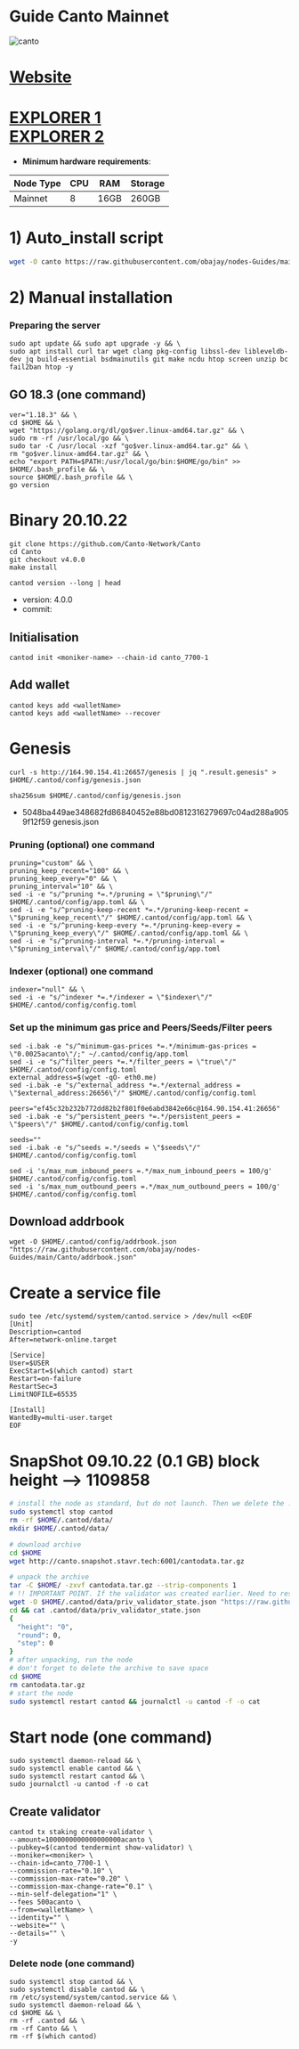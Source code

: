 # Guide Canto Mainnet
![canto](https://user-images.githubusercontent.com/44331529/185346490-c8f643a2-8465-432a-90dd-950b0e26957c.png)

[Website](https://canto.io/)
=
[EXPLORER 1](https://explorer.stavr.tech/canto/staking) \
[EXPLORER 2](https://mainnet.manticore.team/canto/staking)
=
- **Minimum hardware requirements**:

| Node Type |CPU | RAM  | Storage  | 
|-----------|----|------|----------|
| Mainnet   |   8| 16GB  | 260GB    |


# 1)    Auto_install script
```bash
wget -O canto https://raw.githubusercontent.com/obajay/nodes-Guides/main/Canto/canto && chmod +x canto && ./canto
```
# 2)    Manual installation

### Preparing the server

    sudo apt update && sudo apt upgrade -y && \
    sudo apt install curl tar wget clang pkg-config libssl-dev libleveldb-dev jq build-essential bsdmainutils git make ncdu htop screen unzip bc fail2ban htop -y

## GO 18.3 (one command)
```
ver="1.18.3" && \
cd $HOME && \
wget "https://golang.org/dl/go$ver.linux-amd64.tar.gz" && \
sudo rm -rf /usr/local/go && \
sudo tar -C /usr/local -xzf "go$ver.linux-amd64.tar.gz" && \
rm "go$ver.linux-amd64.tar.gz" && \
echo "export PATH=$PATH:/usr/local/go/bin:$HOME/go/bin" >> $HOME/.bash_profile && \
source $HOME/.bash_profile && \
go version
```

# Binary   20.10.22
```console 
git clone https://github.com/Canto-Network/Canto
cd Canto
git checkout v4.0.0
make install

```
`cantod version --long | head`
- version: 4.0.0
- commit:  

## Initialisation
```console
cantod init <moniker-name> --chain-id canto_7700-1
```
## Add wallet
```console
cantod keys add <walletName>
cantod keys add <walletName> --recover
```
# Genesis
```console
curl -s http://164.90.154.41:26657/genesis | jq ".result.genesis" > $HOME/.cantod/config/genesis.json
```

`sha256sum $HOME/.cantod/config/genesis.json`
- 5048ba449ae348682fd86840452e88bd0812316279697c04ad288a9059f12f59  genesis.json

### Pruning (optional) one command
```
pruning="custom" && \
pruning_keep_recent="100" && \
pruning_keep_every="0" && \
pruning_interval="10" && \
sed -i -e "s/^pruning *=.*/pruning = \"$pruning\"/" $HOME/.cantod/config/app.toml && \
sed -i -e "s/^pruning-keep-recent *=.*/pruning-keep-recent = \"$pruning_keep_recent\"/" $HOME/.cantod/config/app.toml && \
sed -i -e "s/^pruning-keep-every *=.*/pruning-keep-every = \"$pruning_keep_every\"/" $HOME/.cantod/config/app.toml && \
sed -i -e "s/^pruning-interval *=.*/pruning-interval = \"$pruning_interval\"/" $HOME/.cantod/config/app.toml
```
### Indexer (optional) one command
    indexer="null" && \
    sed -i -e "s/^indexer *=.*/indexer = \"$indexer\"/" $HOME/.cantod/config/config.toml

### Set up the minimum gas price and Peers/Seeds/Filter peers
```console
sed -i.bak -e "s/^minimum-gas-prices *=.*/minimum-gas-prices = \"0.0025acanto\"/;" ~/.cantod/config/app.toml
sed -i -e "s/^filter_peers *=.*/filter_peers = \"true\"/" $HOME/.cantod/config/config.toml
external_address=$(wget -qO- eth0.me) 
sed -i.bak -e "s/^external_address *=.*/external_address = \"$external_address:26656\"/" $HOME/.cantod/config/config.toml

peers="ef45c32b232b772dd82b2f801f0e6abd3842e66c@164.90.154.41:26656"
sed -i.bak -e "s/^persistent_peers *=.*/persistent_peers = \"$peers\"/" $HOME/.cantod/config/config.toml

seeds=""
sed -i.bak -e "s/^seeds =.*/seeds = \"$seeds\"/" $HOME/.cantod/config/config.toml

sed -i 's/max_num_inbound_peers =.*/max_num_inbound_peers = 100/g' $HOME/.cantod/config/config.toml
sed -i 's/max_num_outbound_peers =.*/max_num_outbound_peers = 100/g' $HOME/.cantod/config/config.toml
```

## Download addrbook
```console
wget -O $HOME/.cantod/config/addrbook.json "https://raw.githubusercontent.com/obajay/nodes-Guides/main/Canto/addrbook.json"
```

# Create a service file
```console
sudo tee /etc/systemd/system/cantod.service > /dev/null <<EOF
[Unit]
Description=cantod
After=network-online.target

[Service]
User=$USER
ExecStart=$(which cantod) start
Restart=on-failure
RestartSec=3
LimitNOFILE=65535

[Install]
WantedBy=multi-user.target
EOF
```

# SnapShot 09.10.22 (0.1 GB) block height --> 1109858
```bash
# install the node as standard, but do not launch. Then we delete the .data directory and create an empty directory
sudo systemctl stop cantod
rm -rf $HOME/.cantod/data/
mkdir $HOME/.cantod/data/

# download archive
cd $HOME
wget http://canto.snapshot.stavr.tech:6001/cantodata.tar.gz

# unpack the archive
tar -C $HOME/ -zxvf cantodata.tar.gz --strip-components 1
# !! IMPORTANT POINT. If the validator was created earlier. Need to reset priv_validator_state.json  !!
wget -O $HOME/.cantod/data/priv_validator_state.json "https://raw.githubusercontent.com/obajay/StateSync-snapshots/main/Canto/priv_validator_state.json"
cd && cat .cantod/data/priv_validator_state.json
{
  "height": "0",
  "round": 0,
  "step": 0
}
# after unpacking, run the node
# don't forget to delete the archive to save space
cd $HOME
rm cantodata.tar.gz
# start the node
sudo systemctl restart cantod && journalctl -u cantod -f -o cat
```


# Start node (one command)
```console
sudo systemctl daemon-reload && \
sudo systemctl enable cantod && \
sudo systemctl restart cantod && \
sudo journalctl -u cantod -f -o cat
```

## Create validator
```
cantod tx staking create-validator \
--amount=1000000000000000000acanto \
--pubkey=$(cantod tendermint show-validator) \
--moniker=<moniker> \
--chain-id=canto_7700-1 \
--commission-rate="0.10" \
--commission-max-rate="0.20" \
--commission-max-change-rate="0.1" \
--min-self-delegation="1" \
--fees 500acanto \
--from=<walletName> \
--identity="" \
--website="" \
--details="" \
-y
```

### Delete node (one command)
```
sudo systemctl stop cantod && \
sudo systemctl disable cantod && \
rm /etc/systemd/system/cantod.service && \
sudo systemctl daemon-reload && \
cd $HOME && \
rm -rf .cantod && \
rm -rf Canto && \
rm -rf $(which cantod)
```

